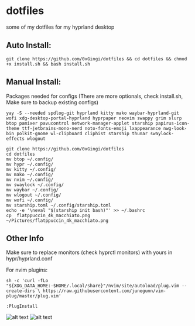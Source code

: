 # dotfiles
some of my dotfiles for my hyprland desktop

## Auto Install: 
```git clone https://github.com/0xGingi/dotfiles && cd dotfiles && chmod +x install.sh && bash install.sh```

## Manual Install:

Packages needed for configs (There are more optionals, check install.sh, Make sure to backup existing configs)
```
yay -S --needed spdlog-git hyprland kitty mako waybar-hyprland-git wofi xdg-desktop-portal-hyprland hyprpaper neovim swappy grim slurp btop pamixer pavucontrol network-manager-applet starship papirus-icon-theme ttf-jetbrains-mono-nerd noto-fonts-emoji lxappearance nwg-look-bin polkit-gnome wl-clipboard cliphist starship thunar swaylock-effects wlogout 
```
```
git clone https://github.com/0xGingi/dotfiles
cd dotfiles
mv btop ~/.config/
mv hypr ~/.config/
mv kitty ~/.config/
mv mako ~/.config/
mv nvim ~/.config/
mv swaylock ~/.config/
mv waybar ~/.config/
mv wlogout ~/.config/
mv wofi ~/.config/
mv starship.toml ~/.config/starship.toml
echo -e '\neval "$(starship init bash)"' >> ~/.bashrc
cp  flatppuccin_4k_macchiato.png ~/Pictures/flatppuccin_4k_macchiato.png
```
## Other Info
Make sure to replace monitors (check hyprctl monitors) with yours in hypr/hyprland.conf

For nvim plugins:

``` sh -c 'curl -fLo "${XDG_DATA_HOME:-$HOME/.local/share}"/nvim/site/autoload/plug.vim --create-dirs \ https://raw.githubusercontent.com/junegunn/vim-plug/master/plug.vim' ```

```:PlugInstall```

![alt text](https://github.com/0xGingi/dotfiles/blob/main/Screenshots/Desktop.png?raw=true)
![alt text](https://github.com/0xGingi/dotfiles/blob/main/Screenshots/Wofi.png?raw=true)

